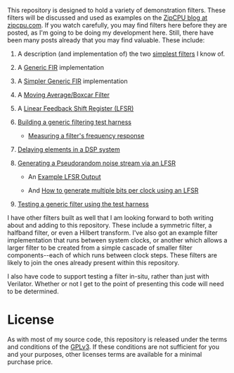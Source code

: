 This repository is designed to hold a variety of demonstration filters.
These filters will be discussed and used as examples on
the [ZipCPU blog at zipcpu.com](http://zipcpu.com).  If you watch carefully,
you may find filters here before they are posted, as I'm going to be doing my
development here.  Still, there have been many posts already that you may
find valuable.  These include:

1. A description (and implementation of) the two [simplest filters](http://zipcpu.com/dsp/2017/08/19/simple-filter.html) I know of.

1. A [Generic FIR](http://zipcpu.com/dsp/2017/09/15/fastfir.html) implementation

1. A [Simpler Generic FIR](http://zipcpu.com/dsp/2017/09/15/cheaper-fast-fir.html) implementation

1. A [Moving Average/Boxcar Filter](http://zipcpu.com/dsp/2017/10/16/boxcar.html)

1. A [Linear Feedback Shift Register (LFSR)](http://zipcpu.com/dsp/2017/10/27/lfsr.html)

1. [Building a generic filtering test harness](http://zipcpu.com/dsp/2017/11/04/genfil-tb.html)
   - [Measuring a filter's frequency response](http://zipcpu.com/dsp/2017/11/22/fltr-response.html)

1. [Delaying elements in a DSP system](http://zipcpu.com/dsp/2017/11/10/delayw.html)

1. [Generating a Pseudorandom noise stream via an LFSR](http://zipcpu.com/dsp/2017/11/11/lfsr-example.html)

   - An [Example LFSR Output](http://zipcpu.com/dsp/2017/11/11/lfsr-example.html)

   - And [How to generate multiple bits per clock using an LFSR](http://zipcpu.com/dsp/2017/11/13/lfsr-multi.html)

1. [Testing a generic filter using the test harness](http://zipcpou.com/dsp/2017/12/06/fastfir-tb.md)

I have other filters built as well that I am looking forward to both
writing about and adding to this repository.  These include a
symmetric filter, a halfband filter, or even a Hilbert transform.  I've
also got an example filter implementation that runs between system clocks,
or another which allows a larger filter to be created from a simple cascade
of smaller filter components--each of which runs between clock steps.
These filters are likely to join the ones already present within this
repository.

I also have code to support testing a filter in-situ, rather than just
with Verilator.  Whether or not I get to the point of presenting this code
will need to be determined.

# License

As with most of my source code, this repository is released under the terms
and conditions of the
[GPLv3](https://www.gnu.org/licenses/gpl-3.0.en.html).  If these conditions
are not sufficient for you and your purposes, other licenses terms are
available for a minimal purchase price.
